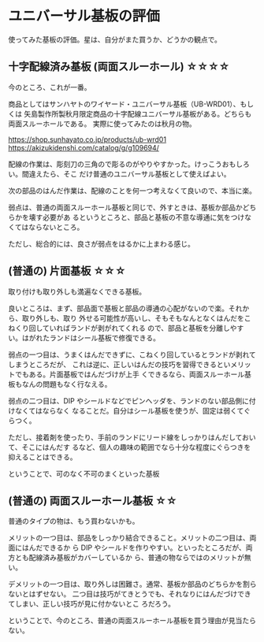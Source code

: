 # ユニバーサル基板の評価

使ってみた基板の評価。星は、自分がまた買うか、どうかの観点で。

## 十字配線済み基板 (両面スルーホール) ☆☆☆☆

今のところ、これが一番。

商品としてはサンハヤトのワイヤード・ユニバーサル基板（UB-WRD01）、もしくは
矢島製作所製秋月限定商品の十字配線ユニバーサル基板がある。どちらも両面スルーホールである。
実際に使ってみたのは秋月の物。

https://shop.sunhayato.co.jp/products/ub-wrd01
https://akizukidenshi.com/catalog/g/g109694/

配線の作業は、彫刻刀の三角ので彫るのがやりやすかった。けっこうおもしろい。間違えたら、そこ
だけ普通のユニバーサル基板として使えばよい。

次の部品のはんだ作業は、配線のことを何一つ考えなくて良いので、本当に楽。

弱点は、普通の両面スルーホール基板と同じで、外すときは、基板か部品かどちらかを壊す必要があ
るというところと、部品と基板の不意な導通に気をつけなくてはならないところ。

ただし、総合的には、良さが弱点をはるかに上まわる感じ。

## (普通の) 片面基板 ☆☆☆

取り付けも取り外しも満遍なくできる基板。

良いところは、まず、部品面で基板と部品の導通の心配がないので楽。それから、取り外しも、取り
外せる可能性が高いし、そもそもなんとなくはんだをこねくり回していればランドが剥がれてくれる
ので、部品と基板を分離しやすい。はがれたランドはシール基板で修復できる。

弱点の一つ目は、うまくはんだできずに、こねくり回しているとランドが剥れてしまうところだが、
これは逆に、正しいはんだの技巧を習得できるといメリットでもある。片面基板ではんだづけが上手
くできるなら、両面スルーホール基板もなんの問題もなく行なえる。

弱点の二つ目は、DIP やシールドなどでピンヘッダを、ランドのない部品側に付けなくてはならなく
なることだ。自分はシール基板を使うが、固定は弱くてぐらつく。

ただし、接着剤を使ったり、手前のランドにリード線をしっかりはんだしておいて、そこにはんだす
るなど、個人の趣味の範囲でなら十分な程度にぐらつきを抑えることはできる。

ということで、可のなく不可のまくといった基板

## (普通の) 両面スルーホール基板 ☆☆ 

普通のタイプの物は、もう買わないかも。

メリットの一つ目は、部品をしっかり結合できること。メリットの二つ目は、両面にはんだできるか
ら DIP やシールドを作りやすい。といったところだが、両方とも配線済み基板がカバーしているか
ら、普通の物ならではのメリットが無い。

デメリットの一つ目は、取り外しは困難さ。通常、基板か部品のどちらかを割らないとはずせない。
二つ目は技巧がてきとうでも、それなりにはんだづけできてしまい、正しい技巧が見に付かないとこ
ろだろう。

ということで、今のところ、普通の両面スルーホール基板を買う理由が見当たらない。
